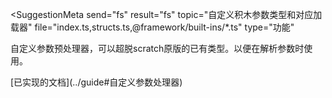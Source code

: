 <SuggestionMeta
    send="fs"
    result="fs"
    topic="自定义积木参数类型和对应加载器"
    file="index.ts,structs.ts,@framework/built-ins/*.ts"
    type="功能"
>
</SuggestionMeta>

自定义参数预处理器，可以超脱scratch原版的已有类型。以便在解析参数时使用。

<SuggestionResult completed />
[已实现的文档](../guide#自定义参数处理器)
